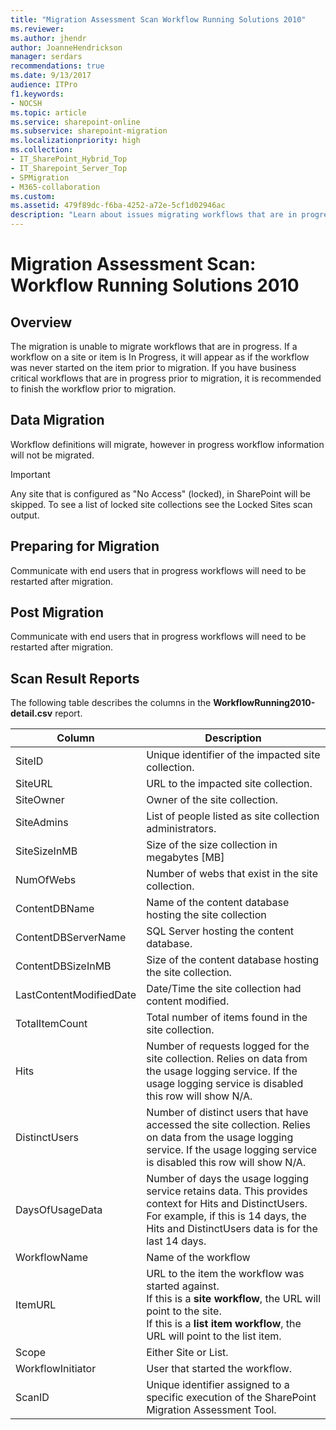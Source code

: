 ```yaml
---
title: "Migration Assessment Scan Workflow Running Solutions 2010"
ms.reviewer:
ms.author: jhendr
author: JoanneHendrickson
manager: serdars
recommendations: true
ms.date: 9/13/2017
audience: ITPro
f1.keywords:
- NOCSH
ms.topic: article
ms.service: sharepoint-online
ms.subservice: sharepoint-migration
ms.localizationpriority: high
ms.collection:
- IT_SharePoint_Hybrid_Top
- IT_Sharepoint_Server_Top
- SPMigration
- M365-collaboration
ms.custom:
ms.assetid: 479f89dc-f6ba-4252-a72e-5cf1d02946ac
description: "Learn about issues migrating workflows that are in progress."
---
```


# Migration Assessment Scan: Workflow Running Solutions 2010

## Overview

The migration is unable to migrate workflows that are in progress. If a workflow on a site or item is In Progress, it will appear as if the workflow was never started on the item prior to migration. If you have business critical workflows that are in progress prior to migration, it is recommended to finish the workflow prior to migration.

## Data Migration

Workflow definitions will migrate, however in progress workflow information will not be migrated.

> [!IMPORTANT]
> Any site that is configured as "No Access" (locked), in SharePoint will be skipped. To see a list of locked site collections see the Locked Sites scan output.

## Preparing for Migration

Communicate with end users that in progress workflows will need to be restarted after migration.

## Post Migration

Communicate with end users that in progress workflows will need to be restarted after migration.

## Scan Result Reports

The following table describes the columns in the **WorkflowRunning2010-detail.csv** report.

|Column|Description|
|---|---|
|SiteID|Unique identifier of the impacted site collection.|
|SiteURL|URL to the impacted site collection.|
|SiteOwner|Owner of the site collection.|
|SiteAdmins|List of people listed as site collection administrators.|
|SiteSizeInMB|Size of the size collection in megabytes [MB]|
|NumOfWebs|Number of webs that exist in the site collection.|
|ContentDBName|Name of the content database hosting the site collection|
|ContentDBServerName|SQL Server hosting the content database.|
|ContentDBSizeInMB|Size of the content database hosting the site collection.|
|LastContentModifiedDate|Date/Time the site collection had content modified.|
|TotalItemCount|Total number of items found in the site collection.|
|Hits|Number of requests logged for the site collection. Relies on data from the usage logging service. If the usage logging service is disabled this row will show N/A.|
|DistinctUsers|Number of distinct users that have accessed the site collection. Relies on data from the usage logging service. If the usage logging service is disabled this row will show N/A.|
|DaysOfUsageData|Number of days the usage logging service retains data. This provides context for Hits and DistinctUsers. For example, if this is 14 days, the Hits and DistinctUsers data is for the last 14 days.|
|WorkflowName|Name of the workflow|
|ItemURL|URL to the item the workflow was started against. <br/> If this is a **site workflow**, the URL will point to the site. <br/> If this is a **list item workflow**, the URL will point to the list item.|
|Scope|Either Site or List.|
|WorkflowInitiator|User that started the workflow.|
|ScanID|Unique identifier assigned to a specific execution of the SharePoint Migration Assessment Tool.|
